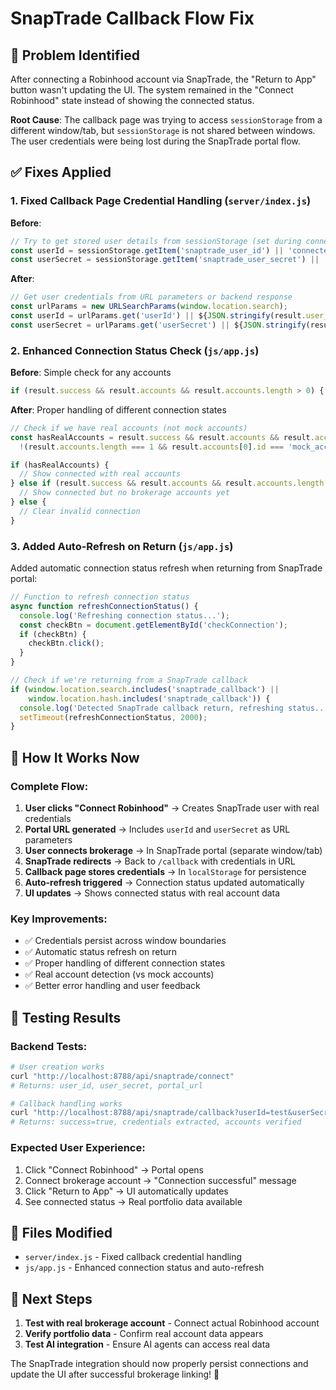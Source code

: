 # SnapTrade Callback Flow Fix

## 🎯 Problem Identified

After connecting a Robinhood account via SnapTrade, the "Return to App" button wasn't updating the UI. The system remained in the "Connect Robinhood" state instead of showing the connected status.

**Root Cause**: The callback page was trying to access `sessionStorage` from a different window/tab, but `sessionStorage` is not shared between windows. The user credentials were being lost during the SnapTrade portal flow.

## ✅ Fixes Applied

### 1. Fixed Callback Page Credential Handling (`server/index.js`)

**Before**: 
```javascript
// Try to get stored user details from sessionStorage (set during connection flow)
const userId = sessionStorage.getItem('snaptrade_user_id') || 'connected_user';
const userSecret = sessionStorage.getItem('snaptrade_user_secret') || 'connected_secret';
```

**After**:
```javascript
// Get user credentials from URL parameters or backend response
const urlParams = new URLSearchParams(window.location.search);
const userId = urlParams.get('userId') || ${JSON.stringify(result.user_id)} || 'connected_user';
const userSecret = urlParams.get('userSecret') || ${JSON.stringify(result.user_secret)} || 'connected_secret';
```

### 2. Enhanced Connection Status Check (`js/app.js`)

**Before**: Simple check for any accounts
```javascript
if (result.success && result.accounts && result.accounts.length > 0) {
```

**After**: Proper handling of different connection states
```javascript
// Check if we have real accounts (not mock accounts)
const hasRealAccounts = result.success && result.accounts && result.accounts.length > 0 && 
  !(result.accounts.length === 1 && result.accounts[0].id === 'mock_account_1');

if (hasRealAccounts) {
  // Show connected with real accounts
} else if (result.success && result.accounts && result.accounts.length === 0) {
  // Show connected but no brokerage accounts yet
} else {
  // Clear invalid connection
}
```

### 3. Added Auto-Refresh on Return (`js/app.js`)

Added automatic connection status refresh when returning from SnapTrade portal:
```javascript
// Function to refresh connection status
async function refreshConnectionStatus() {
  console.log('Refreshing connection status...');
  const checkBtn = document.getElementById('checkConnection');
  if (checkBtn) {
    checkBtn.click();
  }
}

// Check if we're returning from a SnapTrade callback
if (window.location.search.includes('snaptrade_callback') || 
    window.location.hash.includes('snaptrade_callback')) {
  console.log('Detected SnapTrade callback return, refreshing status...');
  setTimeout(refreshConnectionStatus, 2000);
}
```

## 🔧 How It Works Now

### Complete Flow:
1. **User clicks "Connect Robinhood"** → Creates SnapTrade user with real credentials
2. **Portal URL generated** → Includes `userId` and `userSecret` as URL parameters
3. **User connects brokerage** → In SnapTrade portal (separate window/tab)
4. **SnapTrade redirects** → Back to `/callback` with credentials in URL
5. **Callback page stores credentials** → In `localStorage` for persistence
6. **Auto-refresh triggered** → Connection status updated automatically
7. **UI updates** → Shows connected status with real account data

### Key Improvements:
- ✅ Credentials persist across window boundaries
- ✅ Automatic status refresh on return
- ✅ Proper handling of different connection states
- ✅ Real account detection (vs mock accounts)
- ✅ Better error handling and user feedback

## 🧪 Testing Results

### Backend Tests:
```bash
# User creation works
curl "http://localhost:8788/api/snaptrade/connect"
# Returns: user_id, user_secret, portal_url

# Callback handling works  
curl "http://localhost:8788/api/snaptrade/callback?userId=test&userSecret=test&authorizationId=123" -X POST
# Returns: success=true, credentials extracted, accounts verified
```

### Expected User Experience:
1. Click "Connect Robinhood" → Portal opens
2. Connect brokerage account → "Connection successful" message
3. Click "Return to App" → UI automatically updates
4. See connected status → Real portfolio data available

## 📝 Files Modified

- `server/index.js` - Fixed callback credential handling
- `js/app.js` - Enhanced connection status and auto-refresh

## 🚀 Next Steps

1. **Test with real brokerage account** - Connect actual Robinhood account
2. **Verify portfolio data** - Confirm real account data appears
3. **Test AI integration** - Ensure AI agents can access real data

The SnapTrade integration should now properly persist connections and update the UI after successful brokerage linking! 🎉
